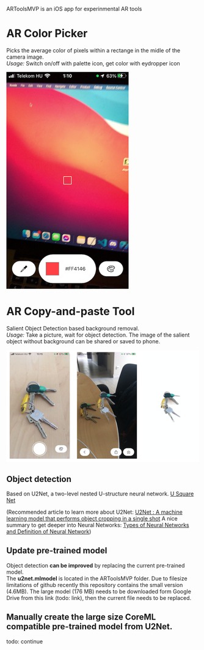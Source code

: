 ARToolsMVP is an iOS app for experinmental AR tools

# AR Color Picker
Picks the average color of pixels within a rectange in the midle of the camera image.  
*Usage:* Switch on/off with palette icon, get color with eydropper icon

![](images/colorpicker.png)

# AR Copy-and-paste Tool
Salient Object Detection based background removal.  
*Usage:* Take a picture, wait for object detection. The image of the salient object without background can be shared or saved to phone.

![](images/remov.png)

## Object detection
Based on U2Net, a two-level nested U-structure neural network. [U Square Net](https://github.com/xuebinqin/U-2-Net)

(Recommended article to learn more about U2Net: [U2Net : A machine learning model that performs object cropping in a single shot](https://medium.com/axinc-ai/u2net-a-machine-learning-model-that-performs-object-cropping-in-a-single-shot-48adfc158483)
A nice summary to get deeper into Neural Networks: [Types of Neural Networks and Definition of Neural Network](https://www.mygreatlearning.com/blog/types-of-neural-networks/))

## Update pre-trained model
Object detection **can be improved** by replacing the current pre-trained model.  
The **u2net.mlmodel** is located in the ARToolsMVP folder. Due to filesize limitations of github recently this repository contains the small version (4.6MB). The large model (176 MB) needs to be downloaded form Google Drive from this link (todo: link), then the current file needs to be replaced.

## Manually create the large size CoreML compatible pre-trained model from U2Net.
todo: continue
